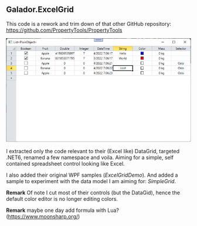 ## Galador.ExcelGrid

This code is a rework and trim down of that other GitHub repository:
https://github.com/PropertyTools/PropertyTools

![Simple Grid](Screenshot1.png)

I extracted only the code relevant to their (Excel like) DataGrid, targeted .NET6, renamed a few namespace and voila.
Aiming for a simple, self contained spreadsheet control looking like Excel.

I also added their original WPF samples (*ExcelGridDemo*).
And added a sample to experiment with the data model I am aiming for: *SimpleGrid*.

**Remark** Of note I cut most of their controls (but the DataGid), hence the default color editor is no longer editing colors.

**Remark** maybe one day add formula with Lua?
(https://www.moonsharp.org/)
